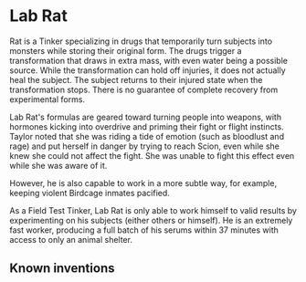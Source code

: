 # Lab Rat
Rat is a Tinker specializing in drugs that temporarily turn subjects into monsters while storing their original form. The drugs trigger a transformation that draws in extra mass, with even water being a possible source. While the transformation can hold off injuries, it does not actually heal the subject. The subject returns to their injured state when the transformation stops. There is no guarantee of complete recovery from experimental forms.

Lab Rat's formulas are geared toward turning people into weapons, with hormones kicking into overdrive and priming their fight or flight instincts. Taylor noted that she was riding a tide of emotion (such as bloodlust and rage) and put herself in danger by trying to reach Scion, even while she knew she could not affect the fight. She was unable to fight this effect even while she was aware of it.

However, he is also capable to work in a more subtle way, for example, keeping violent Birdcage inmates pacified.

As a Field Test Tinker, Lab Rat is only able to work himself to valid results by experimenting on his subjects (either others or himself). He is an extremely fast worker, producing a full batch of his serums within 37 minutes with access to only an animal shelter.

## Known inventions